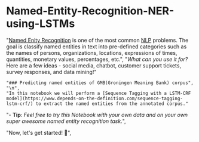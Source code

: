 # Named-Entity-Recognition-NER-using-LSTMs

"[Named Enity Recognition](https://en.wikipedia.org/wiki/Named-entity_recognition) is one of the most common [NLP](https://en.wikipedia.org/wiki/Natural-language_processing) problems. The goal is classify named entities in text into pre-defined categories such as the names of persons, organizations, locations, expressions of times, quantities, monetary values, percentages, etc.",
    "*What can you use it for?* Here are a few ideas - social media, chatbot, customer support tickets, survey responses, and data mining!"
    
    "### Predicting named entities of GMB(Groningen Meaning Bank) corpus",
    "\n",
    "In this notebook we will perform a [Sequence Tagging with a LSTM-CRF model](https://www.depends-on-the-definition.com/sequence-tagging-lstm-crf/) to extract the named entities from the annotated corpus."
    
       
   "- **Tip**: *Feel free to try this Notebook with your own data and on your own super awesome named entity recognition task.*",
    
   "Now, let's get started! 🚀",
   
